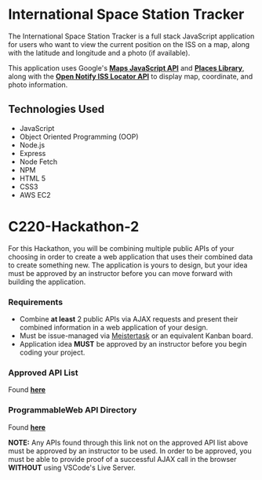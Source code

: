 # International Space Station Tracker

The International Space Station Tracker is a full stack JavaScript application for users who want to view the current position on the ISS on a map, along with the latitude and longitude and a photo (if available).

This application uses Google's [**Maps JavaScript API**](https://developers.google.com/maps/documentation/javascript/tutorial) and [**Places Library**](https://developers.google.com/maps/documentation/javascript/places), along with the [**Open Notify ISS Locator API**](http://open-notify.org/Open-Notify-API/ISS-Location-Now/) to display map, coordinate, and photo information.


## Technologies Used

- JavaScript
- Object Oriented Programming (OOP)
- Node.js
- Express
- Node Fetch
- NPM
- HTML 5
- CSS3
- AWS EC2

# C220-Hackathon-2

For this Hackathon, you will be combining multiple public APIs of your choosing in order to create a web application that uses their combined data to create something new. The application is yours to design, but your idea must be approved by an instructor before you can move forward with building the application.

### Requirements
- Combine **at least** 2 public APIs via AJAX requests and present their combined information in a web application of your design.
- Must be issue-managed via [Meistertask](https://www.meistertask.com/) or an equivalent Kanban board.
- Application idea **MUST** be approved by an instructor before you begin coding your project.


### Approved API List

Found [**here**](https://docs.google.com/document/d/10CMIYVWv36gophaq_3DldBoAT4w6g4xL9xEMnEu-z5o/edit?usp=sharing)

### ProgrammableWeb API Directory

Found [**here**](https://www.programmableweb.com/apis/directory)

**NOTE:** Any APIs found through this link not on the approved API list above must be approved by an instructor to be used. In order to be approved, you must be able to provide proof of a successful AJAX call in the browser **WITHOUT** using VSCode's Live Server.
